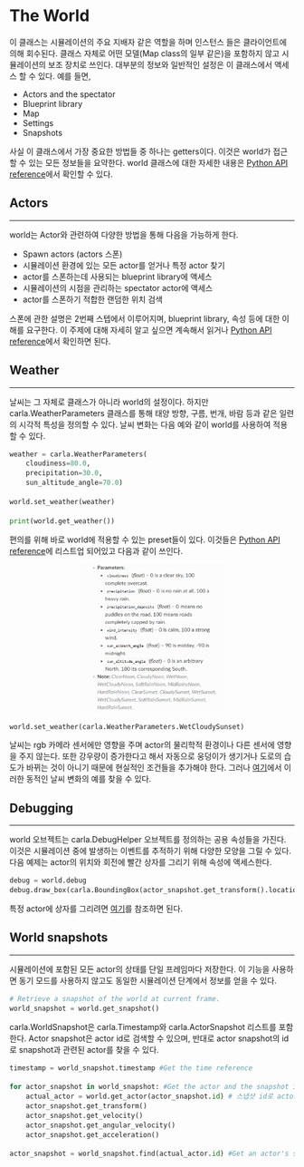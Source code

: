 # The World

이 클래스는 시뮬레이션의 주요 지배자 같은 역할을 하며 인스턴스 들은 클라이언트에 의해 회수된다. 클래스 자체로 어떤 모델(Map class의 일부 같은)을 포함하지 않고 시뮬레이션의 보조 장치로 쓰인다. 대부분의 정보와 일반적인 설정은 이 클래스에서 액세스 할 수 있다. 예를 들면,

- Actors and the spectator
- Blueprint library
- Map
- Settings
- Snapshots

사실 이 클래스에서 가장 중요한 방법들 중 하나는 getters이다. 이것은 world가 접근할 수 있는 모든 정보들을 요약한다. world 클래스에 대한 자세한 내용은 [Python API reference](https://carla.readthedocs.io/en/0.9.8/python_api/#carla.World)에서 확인할 수 있다.

## Actors

---

world는 Actor와 관련하여 다양한 방법을 통해 다음을 가능하게 한다.

- Spawn actors (actors 스폰)
- 시뮬레이션 환경에 있는 모든 actor를 얻거나 특정 actor 찾기
- actor를 스폰하는데 사용되는 blueprint library에 액세스
- 시뮬레이션의 시점을 관리하는 spectator actor에 액세스
- actor를 스폰하기 적합한 랜덤한 위치 검색

스폰에 관한 설명은 2번째 스텝에서 이루어지며, blueprint library, 속성 등에 대한 이해를 요구한다. 이 주제에 대해 자세히 알고 싶으면 계속해서 읽거나 [Python API reference](https://carla.readthedocs.io/en/0.9.8/python_api/)에서 확인하면 된다.

## Weather

---

날씨는 그 자체로 클래스가 아니라 world의 설정이다. 하지만 carla.WeatherParameters 클래스를 통해 태양 방향, 구름, 번개, 바람 등과 같은 일련의 시각적 특성을 정의할 수 있다. 날씨 변화는 다음 예와 같이 world를 사용하여 적용할 수 있다.

```python
weather = carla.WeatherParameters(
    cloudiness=80.0,
    precipitation=30.0,
    sun_altitude_angle=70.0)

world.set_weather(weather)

print(world.get_weather())
```

편의를 위해 바로 world에 적용할 수 있는 preset들이 있다. 이것들은 [Python API reference](https://carla.readthedocs.io/en/0.9.8/python_api/#carla.WeatherParameters)에 리스트업 되어있고 다음과 같이 쓰인다.

<p align="center"><img src="img/Untitled.png" width="50%"></img></p>

```python
world.set_weather(carla.WeatherParameters.WetCloudySunset)
```

날씨는 rgb 카메라 센서에만 영향을 주며 actor의 물리학적 환경이나 다른 센서에 영향을 주지 않는다. 또한 강우량이 증가한다고 해서 자동으로 웅덩이가 생기거나 도로의 습도가 바뀌는 것이 아니기 때문에 현실적인 조건들을 추가해야 한다. 그러나 [여기](https://github.com/carla-simulator/carla/blob/master/PythonAPI/examples/dynamic_weather.py)에서 이러한 동적인 날씨 변화의 예를 찾을 수 있다.

## Debugging

---

world 오브젝트는 carla.DebugHelper 오브젝트를 정의하는 공용 속성들을 가진다. 이것은 시뮬레이션 중에 발생하는 이벤트를 추적하기 위해 다양한 모양을 그릴 수 있다. 다음 예제는 actor의 위치와 회전에 빨간 상자를 그리기 위해 속성에 액세스한다.

```python
debug = world.debug
debug.draw_box(carla.BoundingBox(actor_snapshot.get_transform().location,carla.Vector3D(0.5,0.5,2)),actor_snapshot.get_transform().rotation, 0.05, carla.Color(255,0,0,0),0)
```

특정 actor에 상자를 그리려면 [여기](https://carla.readthedocs.io/en/0.9.8/ref_code_recipes/#debug-bounding-box-recipe)를 참조하면 된다.

## World snapshots

---

시뮬레이션에 포함된 모든 actor의 상태를 단일 프레임마다 저장한다. 이 기능을 사용하면 동기 모드를 사용하지 않고도 동일한 시뮬레이션 단계에서 정보를 얻을 수 있다.

```python
# Retrieve a snapshot of the world at current frame.
world_snapshot = world.get_snapshot()
```

carla.WorldSnapshot은 carla.Timestamp와 carla.ActorSnapshot 리스트를 포함한다. Actor snapshot은 actor id로 검색할 수 있으며, 반대로 actor snapshot의 id로 snapshot과 관련된 actor를 찾을 수 있다.

```python
timestamp = world_snapshot.timestamp #Get the time reference 

for actor_snapshot in world_snapshot: #Get the actor and the snapshot information
    actual_actor = world.get_actor(actor_snapshot.id) # 스냅샷 id로 actor 찾기
    actor_snapshot.get_transform()
    actor_snapshot.get_velocity()
    actor_snapshot.get_angular_velocity()
    actor_snapshot.get_acceleration()  

actor_snapshot = world_snapshot.find(actual_actor.id) #Get an actor's snapshot
```